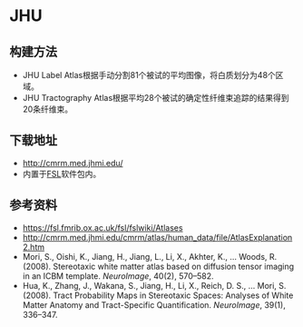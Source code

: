 # JHU

## 构建方法

* JHU Label Atlas根据手动分割81个被试的平均图像，将白质划分为48个区域。
* JHU Tractography Atlas根据平均28个被试的确定性纤维束追踪的结果得到20条纤维束。

## 下载地址

* <http://cmrm.med.jhmi.edu/>
* 内置于[FSL](https://fsl.fmrib.ox.ac.uk/fsl/fslwiki)软件包内。

## 参考资料

* <https://fsl.fmrib.ox.ac.uk/fsl/fslwiki/Atlases>
* <http://cmrm.med.jhmi.edu/cmrm/atlas/human_data/file/AtlasExplanation2.htm>
* Mori, S., Oishi, K., Jiang, H., Jiang, L., Li, X., Akhter, K., … Woods, R. (2008). Stereotaxic white matter atlas based on diffusion tensor imaging in an ICBM template. *NeuroImage*, 40(2), 570–582.
* Hua, K., Zhang, J., Wakana, S., Jiang, H., Li, X., Reich, D. S., … Mori, S. (2008). Tract Probability Maps in Stereotaxic Spaces: Analyses of White Matter Anatomy and Tract-Specific Quantification. *NeuroImage*, 39(1), 336–347.
